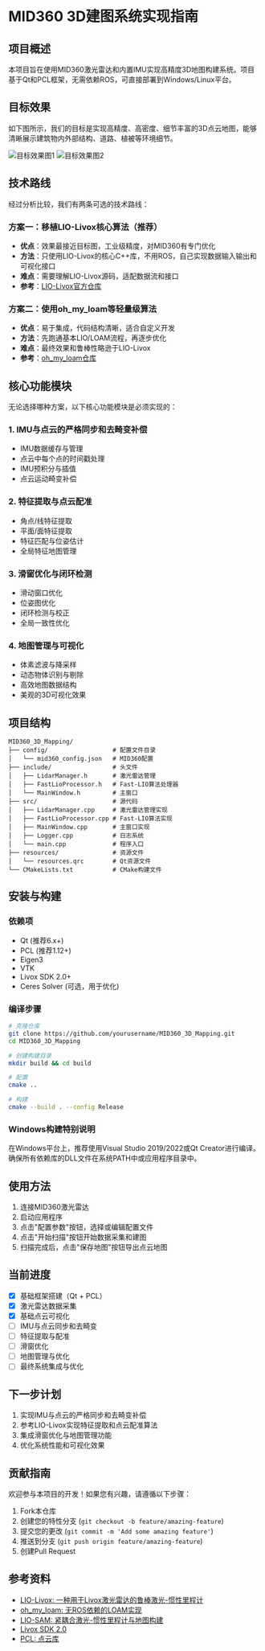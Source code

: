 # MID360 3D建图系统实现指南

## 项目概述

本项目旨在使用MID360激光雷达和内置IMU实现高精度3D地图构建系统。项目基于Qt和PCL框架，无需依赖ROS，可直接部署到Windows/Linux平台。

## 目标效果

如下图所示，我们的目标是实现高精度、高密度、细节丰富的3D点云地图，能够清晰展示建筑物内外部结构、道路、植被等环境细节。

![目标效果图1](高精度点云地图示例1.jpg)
![目标效果图2](高精度点云地图示例2.jpg)

## 技术路线

经过分析比较，我们有两条可选的技术路线：

### 方案一：移植LIO-Livox核心算法（推荐）

- **优点**：效果最接近目标图，工业级精度，对MID360有专门优化
- **方法**：只使用LIO-Livox的核心C++库，不用ROS，自己实现数据输入输出和可视化接口
- **难点**：需要理解LIO-Livox源码，适配数据流和接口
- **参考**：[LIO-Livox官方仓库](https://github.com/Livox-SDK/LIO-Livox)

### 方案二：使用oh_my_loam等轻量级算法

- **优点**：易于集成，代码结构清晰，适合自定义开发
- **方法**：先跑通基本LIO/LOAM流程，再逐步优化
- **难点**：最终效果和鲁棒性略逊于LIO-Livox
- **参考**：[oh_my_loam仓库](https://github.com/feixyz10/oh_my_loam)

## 核心功能模块

无论选择哪种方案，以下核心功能模块是必须实现的：

### 1. IMU与点云的严格同步和去畸变补偿

- IMU数据缓存与管理
- 点云中每个点的时间戳处理
- IMU预积分与插值
- 点云运动畸变补偿

### 2. 特征提取与点云配准

- 角点/线特征提取
- 平面/面特征提取
- 特征匹配与位姿估计
- 全局特征地图管理

### 3. 滑窗优化与闭环检测

- 滑动窗口优化
- 位姿图优化
- 闭环检测与校正
- 全局一致性优化

### 4. 地图管理与可视化

- 体素滤波与降采样
- 动态物体识别与剔除
- 高效地图数据结构
- 美观的3D可视化效果

## 项目结构

```
MID360_3D_Mapping/
├── config/                  # 配置文件目录
│   └── mid360_config.json   # MID360配置
├── include/                 # 头文件
│   ├── LidarManager.h       # 激光雷达管理
│   ├── FastLioProcessor.h   # Fast-LIO算法处理器
│   └── MainWindow.h         # 主窗口
├── src/                     # 源代码
│   ├── LidarManager.cpp     # 激光雷达管理实现
│   ├── FastLioProcessor.cpp # Fast-LIO算法实现
│   ├── MainWindow.cpp       # 主窗口实现
│   ├── Logger.cpp           # 日志系统
│   └── main.cpp             # 程序入口
├── resources/               # 资源文件
│   └── resources.qrc        # Qt资源文件
└── CMakeLists.txt           # CMake构建文件
```

## 安装与构建

### 依赖项

- Qt (推荐6.x+)
- PCL (推荐1.12+)
- Eigen3
- VTK
- Livox SDK 2.0+
- Ceres Solver (可选，用于优化)

### 编译步骤

```bash
# 克隆仓库
git clone https://github.com/yourusername/MID360_3D_Mapping.git
cd MID360_3D_Mapping

# 创建构建目录
mkdir build && cd build

# 配置
cmake ..

# 构建
cmake --build . --config Release
```

### Windows构建特别说明

在Windows平台上，推荐使用Visual Studio 2019/2022或Qt Creator进行编译。确保所有依赖库的DLL文件在系统PATH中或应用程序目录中。

## 使用方法

1. 连接MID360激光雷达
2. 启动应用程序
3. 点击"配置参数"按钮，选择或编辑配置文件
4. 点击"开始扫描"按钮开始数据采集和建图
5. 扫描完成后，点击"保存地图"按钮导出点云地图

## 当前进度

- [x] 基础框架搭建（Qt + PCL）
- [x] 激光雷达数据采集
- [x] 基础点云可视化
- [ ] IMU与点云同步和去畸变
- [ ] 特征提取与配准
- [ ] 滑窗优化
- [ ] 地图管理与优化
- [ ] 最终系统集成与优化

## 下一步计划

1. 实现IMU与点云的严格同步和去畸变补偿
2. 参考LIO-Livox实现特征提取和点云配准算法
3. 集成滑窗优化与地图管理功能
4. 优化系统性能和可视化效果

## 贡献指南

欢迎参与本项目的开发！如果您有兴趣，请遵循以下步骤：

1. Fork本仓库
2. 创建您的特性分支 (`git checkout -b feature/amazing-feature`)
3. 提交您的更改 (`git commit -m 'Add some amazing feature'`)
4. 推送到分支 (`git push origin feature/amazing-feature`)
5. 创建Pull Request

## 参考资料

- [LIO-Livox: 一种用于Livox激光雷达的鲁棒激光-惯性里程计](https://github.com/Livox-SDK/LIO-Livox)
- [oh_my_loam: 无ROS依赖的LOAM实现](https://github.com/feixyz10/oh_my_loam)
- [LIO-SAM: 紧耦合激光-惯性里程计与地图构建](https://github.com/TixiaoShan/LIO-SAM)
- [Livox SDK 2.0](https://github.com/Livox-SDK/Livox-SDK2)
- [PCL: 点云库](https://pointclouds.org/)
